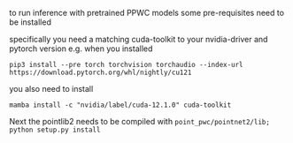 to run inference with pretrained PPWC models some pre-requisites need to be installed 

specifically you need a matching cuda-toolkit to your nvidia-driver and pytorch version
e.g. when you installed 
```
pip3 install --pre torch torchvision torchaudio --index-url https://download.pytorch.org/whl/nightly/cu121
```
you also need to install
```
mamba install -c "nvidia/label/cuda-12.1.0" cuda-toolkit
```

Next the pointlib2 needs to be compiled with ``point_pwc/pointnet2/lib; python setup.py install``

